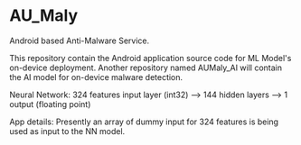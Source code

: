 # AU_Maly
Android based Anti-Malware Service.

This repository contain the Android application source code for ML Model's on-device deployment. Another repository named AUMaly_AI will contain the AI model for on-device malware detection.

Neural Network:
324 features input layer (int32)  -->   144 hidden layers   -->   1 output (floating point)

App details:
Presently an array of dummy input for 324 features is being used as input to the NN model.
